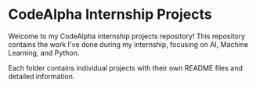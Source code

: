 # CodeAlpha Internship Projects

Welcome to my CodeAlpha internship projects repository! This repository contains the work I've done during my internship, focusing on AI, Machine Learning, and Python.

Each folder contains individual projects with their own README files and detailed information.

